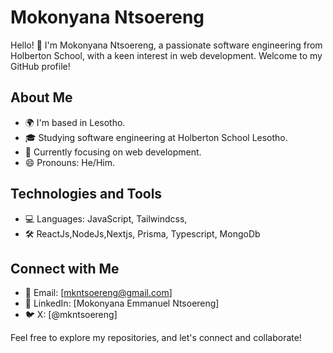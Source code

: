 # Mokonyana Ntsoereng

Hello! 👋 I'm Mokonyana Ntsoereng, a passionate software engineering from Holberton School, with a keen interest in web development. Welcome to my GitHub profile!

## About Me

- 🌍 I'm based in Lesotho.
- 🎓 Studying software engineering at Holberton School Lesotho.
- 🌱 Currently focusing on web development.
- 😄 Pronouns: He/Him.

##  Technologies and Tools
- 💻 Languages: JavaScript, Tailwindcss,
- 🛠️ ReactJs,NodeJs,Nextjs, Prisma, Typescript, MongoDb

## Connect with Me

- 📧 Email: [mkntsoereng@gmail.com]
- 💼 LinkedIn: [Mokonyana Emmanuel Ntsoereng]
- 🐦 X: [@mkntsoereng]

Feel free to explore my repositories, and let's connect and collaborate!
